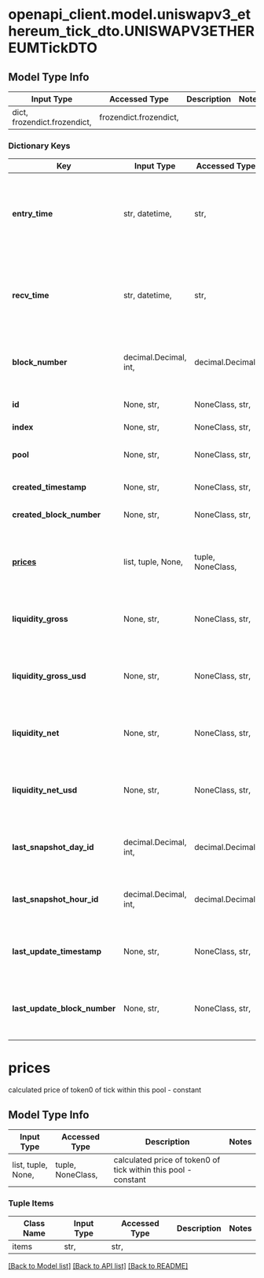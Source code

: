 # openapi_client.model.uniswapv3_ethereum_tick_dto.UNISWAPV3ETHEREUMTickDTO

## Model Type Info
Input Type | Accessed Type | Description | Notes
------------ | ------------- | ------------- | -------------
dict, frozendict.frozendict,  | frozendict.frozendict,  |  | 

### Dictionary Keys
Key | Input Type | Accessed Type | Description | Notes
------------ | ------------- | ------------- | ------------- | -------------
**entry_time** | str, datetime,  | str,  |  | [optional] value must conform to RFC-3339 date-time
**recv_time** | str, datetime,  | str,  |  | [optional] value must conform to RFC-3339 date-time
**block_number** | decimal.Decimal, int,  | decimal.Decimal,  | Number of block in which entity was recorded. | [optional] value must be a 64 bit integer
**id** | None, str,  | NoneClass, str,  | (pool address)-(tick index) | [optional] 
**index** | None, str,  | NoneClass, str,  | tick index | [optional] 
**pool** | None, str,  | NoneClass, str,  | Liquidity pool this tick belongs to | [optional] 
**created_timestamp** | None, str,  | NoneClass, str,  | Creation timestamp | [optional] 
**created_block_number** | None, str,  | NoneClass, str,  | Creation block number | [optional] 
**[prices](#prices)** | list, tuple, None,  | tuple, NoneClass,  | calculated price of token0 of tick within this pool - constant | [optional] 
**liquidity_gross** | None, str,  | NoneClass, str,  | total liquidity pool has as tick lower or upper | [optional] 
**liquidity_gross_usd** | None, str,  | NoneClass, str,  | total liquidity in USD pool has as tick lower or upper | [optional] 
**liquidity_net** | None, str,  | NoneClass, str,  | how much liquidity changes when tick crossed | [optional] 
**liquidity_net_usd** | None, str,  | NoneClass, str,  | how much liquidity in USD changes when tick crossed | [optional] 
**last_snapshot_day_id** | decimal.Decimal, int,  | decimal.Decimal,  | Day ID of the most recent daily snapshot | [optional] value must be a 32 bit integer
**last_snapshot_hour_id** | decimal.Decimal, int,  | decimal.Decimal,  | Hour ID of the most recent hourly snapshot | [optional] value must be a 32 bit integer
**last_update_timestamp** | None, str,  | NoneClass, str,  | Timestamp of the last time this entity was updated | [optional] 
**last_update_block_number** | None, str,  | NoneClass, str,  | Block number of the last time this entity was updated | [optional] 

# prices

calculated price of token0 of tick within this pool - constant

## Model Type Info
Input Type | Accessed Type | Description | Notes
------------ | ------------- | ------------- | -------------
list, tuple, None,  | tuple, NoneClass,  | calculated price of token0 of tick within this pool - constant | 

### Tuple Items
Class Name | Input Type | Accessed Type | Description | Notes
------------- | ------------- | ------------- | ------------- | -------------
items | str,  | str,  |  | 

[[Back to Model list]](../../README.md#documentation-for-models) [[Back to API list]](../../README.md#documentation-for-api-endpoints) [[Back to README]](../../README.md)

